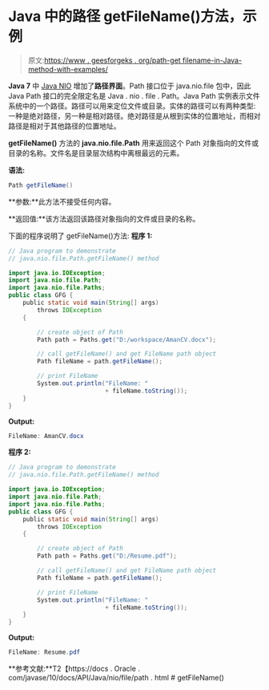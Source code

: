 # Java 中的路径 getFileName()方法，示例

> 原文:[https://www . geesforgeks . org/path-get filename-in-Java-method-with-examples/](https://www.geeksforgeeks.org/path-getfilename-method-in-java-with-examples/)

**Java 7** 中 [Java NIO](https://www.geeksforgeeks.org/tag/java-nio-package/) 增加了**路径界面**。Path 接口位于 java.nio.file 包中，因此 Java Path 接口的完全限定名是 Java . nio . file . Path。Java Path 实例表示文件系统中的一个路径。路径可以用来定位文件或目录。实体的路径可以有两种类型:一种是绝对路径，另一种是相对路径。绝对路径是从根到实体的位置地址，而相对路径是相对于其他路径的位置地址。

**getFileName()** 方法的 **java.nio.file.Path** 用来返回这个 Path 对象指向的文件或目录的名称。文件名是目录层次结构中离根最远的元素。

**语法:**

```java
Path getFileName()

```

**参数:**此方法不接受任何内容。

**返回值:**该方法返回该路径对象指向的文件或目录的名称。

下面的程序说明了 getFileName()方法:
**程序 1:**

```java
// Java program to demonstrate
// java.nio.file.Path.getFileName() method

import java.io.IOException;
import java.nio.file.Path;
import java.nio.file.Paths;
public class GFG {
    public static void main(String[] args)
        throws IOException
    {

        // create object of Path
        Path path = Paths.get("D:/workspace/AmanCV.docx");

        // call getFileName() and get FileName path object
        Path fileName = path.getFileName();

        // print FileName
        System.out.println("FileName: "
                           + fileName.toString());
    }
}
```

**Output:**

```java
FileName: AmanCV.docx

```

**程序 2:**

```java
// Java program to demonstrate
// java.nio.file.Path.getFileName() method

import java.io.IOException;
import java.nio.file.Path;
import java.nio.file.Paths;
public class GFG {
    public static void main(String[] args)
        throws IOException
    {

        // create object of Path
        Path path = Paths.get("D:/Resume.pdf");

        // call getFileName() and get FileName path object
        Path fileName = path.getFileName();

        // print FileName
        System.out.println("FileName: "
                           + fileName.toString());
    }
}
```

**Output:**

```java
FileName: Resume.pdf

```

**参考文献:**T2【https://docs . Oracle . com/javase/10/docs/API/Java/nio/file/path . html # getFileName()